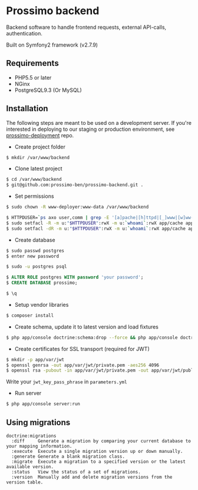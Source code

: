 # Prossimo backend #

Backend software to handle frontend requests, external API-calls, authentication.

Built on Symfony2 framework (v2.7.9)

## Requirements ##

- PHP5.5 or later
- NGinx
- PostgreSQL9.3 (Or MySQL)

## Installation ##

The following steps are meant to be used on a development server. If you're interested in deploying to our staging or production environment, see [prossimo-deployment](https://github.com/prossimo-ben/prossimo-deployment) repo.

- Create project folder

```bash
$ mkdir /var/www/backend
```

- Clone latest project 

```bash
$ cd /var/www/backend
$ git@github.com:prossimo-ben/prossimo-backend.git .
```

- Set permissions

```bash
$ sudo chown -R www-deployer:www-data /var/www/backend

$ HTTPDUSER=`ps axo user,comm | grep -E '[a]pache|[h]ttpd|[_]www|[w]ww-data|[n]ginx' | grep -v root | head -1 | cut -d\  -f1`
$ sudo setfacl -R -m u:"$HTTPDUSER":rwX -m u:`whoami`:rwX app/cache app/logs
$ sudo setfacl -dR -m u:"$HTTPDUSER":rwX -m u:`whoami`:rwX app/cache app/logs
```

- Create database

```bash
$ sudo passwd postgres
$ enter new password

$ sudo -u postgres psql
```

```sql
$ ALTER ROLE postgres WITH password 'your password';
$ CREATE DATABASE prossimo;

$ \q
```

- Setup vendor libraries 

```bash
$ composer install
```

- Create schema, update it to latest version and load fixtures

```bash
$ php app/console doctrine:schema:drop --force && php app/console doctrine:schema:update --force && php app/console doctrine:fixtures:load
```

- Create certificates for SSL transport (required for JWT)

```bash
$ mkdir -p app/var/jwt
$ openssl genrsa -out app/var/jwt/private.pem -aes256 4096
$ openssl rsa -pubout -in app/var/jwt/private.pem -out app/var/jwt/public.pem
```

Write your `jwt_key_pass_phrase` in `parameters.yml`

- Run server

```bash
$ php app/console server:run
```


## Using migrations ##

```
doctrine:migrations
  :diff     Generate a migration by comparing your current database to your mapping information.
  :execute  Execute a single migration version up or down manually.
  :generate Generate a blank migration class.
  :migrate  Execute a migration to a specified version or the latest available version.
  :status   View the status of a set of migrations.
  :version  Manually add and delete migration versions from the version table.
```
